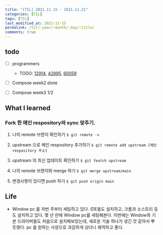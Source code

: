 ```yaml
---
title: "[TIL] 2021.11.15 - 2021.11.21"
categories: [TIL]
tags: [TIL]
last_modified_at: 2021-11-15
permalink: /til/:year/:month/:day/:title/
comments: true
---
```


## todo

- [ ] programmers

  - TODO: [12914](https://programmers.co.kr/learn/courses/30/lessons/12914), [42895](https://programmers.co.kr/learn/courses/30/lessons/42895), [60059](https://programmers.co.kr/learn/courses/30/lessons/60059)

- [ ] Compose week2 done
- [ ] Compose week3 1/2

## What I learned

### Fork 한 메인 respository와 sync 맞추기.

1.  나의 remote 브랜치 확인하기
    `$ git remote -v`

2.  upstream 으로 메인 respository 추가하기
    `$ git remote add upstream [메인 respository 주소]`

3.  upstream 의 최신 업데이트 확인하기
    `$ git featch upstream`

4.  나의 remote 브랜치와 merge 하기
    `$ git merge upstream/main`

5.  변경사항이 있다면 push 하기
    `$ git push origin main`

## Life

- Window pc 를 저번 주부터 세팅하고 있다. IDE들도 설치하고, 크롬과 소스트리 등도 설치하고 있다. 몇 년 만에 Window pc를 세팅해본다. 이번에는 Window와 기본 드라이버들도 처음으로 설치해보았는데, 새로운 기술 하나가 생긴 것 같아서 뿌듯했다. pc 를 원하는 사양으로 과감하게 샀더니 쾌적하고 좋다.
